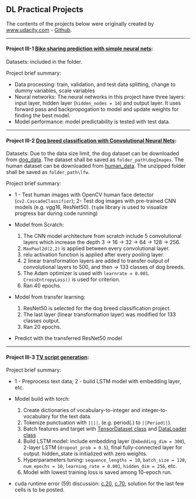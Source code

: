 ## DL Practical Projects

The contents of the projects below were originally created by www.udacity.com - [Github](https://github.com/udacity).

------

#### Project III-1 [Bike sharing prediction with simple neural nets](https://github.com/hangdeng/MachineLearningToDeepLearning-Practical-Projects/blob/master/DeepLearning-Practical-Projects/Project-Bike_sharing/Predicting_bike_sharing_data.ipynb):

Datasets: included in the folder.

Project brief summary:
* Data processing: train, validation, and test data splitting, change to dummy variables, scale variables
* Neural networks: The neural networks in this project have three layers: input layer, hidden layer (`hidden_nodes = 14`) and output layer. It uses forward pass and backpropogation to model and update weights for finding the best model.
* Model performance: model predictability is tested with test data.

------

#### Project III-2 [Dog breed classification with Convolutional Neural Nets](https://github.com/hangdeng/MachineLearningToDeepLearning-Practical-Projects/tree/master/DeepLearning-Practical-Projects/project-dog-classification):

Datasets: Due to the data size limit, the dog dataset can be downloaded from [dog_data](https://s3-us-west-1.amazonaws.com/udacity-aind/dog-project/dogImages.zip). The dataset shall be saved as `folder_path\dogImages`. The human dataset can be downloaded from [human_data](https://s3-us-west-1.amazonaws.com/udacity-aind/dog-project/lfw.zip). The unzipped folder shall be saved as `folder_path\lfw`.

Project brief summary:
* 1 - Test human images with OpenCV human face detector (`cv2.CascadeClassifier`); 2- Test dog images with pre-trained CNN models (e.g. vgg16, ResNet50). (`tqdm` library is used to visualize progress bar during code running)

* Model from Scratch:
  1. The CNN model architecture from scratch include 5 convolutional layers which increase the depth 3 -> 16 -> 32 -> 64 -> 128 -> 256.
  2. `MaxPool2d(2,2)` is applied between every convolutional layer.
  3. relu activation function is applied after every pooling layer.
  4. 2 linear transformation layers are added to transfer output of convolutional layers to 500, and then -> 133 classes of dog breeds.
  5. The Adam optimizer is used with `learnrate = 0.001`. `CrossEntropyLoss()` is used for criterion.
  6. Ran 40 epochs.
  
* Model from transfer learning:
  1. ResNet50 is selected for the dog breed classification project.
  2. The last layer (linear transformation layer) was modified for 133 classes output.
  3. Ran 20 epochs.
  
* Predict with the transferred ResNet50 model
------

#### Project III-3 [TV script generation](https://github.com/hangdeng/MachineLearningToDeepLearning-Practical-Projects/tree/master/DeepLearning-Practical-Projects/project-tv-script-generation):

Project brief summary:
* 1 - Preprocess text data; 2 - build LSTM model with embedding layer, etc.

* Model build with torch:
  1. Create dictionaries of vocabulary-to-integer and integer-to-vocabulary for the text data.
  2. Tokenize punctuation with `||||`. (e.g. period(.) to `||Period||`).
  3. Batch features and target with [TensorDataset class](https://pytorch.org/docs/stable/data.html) and [DataLoader class](https://pytorch.org/docs/stable/data.html)
  4. Build LSTM model: include embedding layer (`Embedding_dim = 300`), 2-layer LSTM (`dropout_prob = 0.5`), final fully-connected layer for output. hidden_state is initialized with zero weights.
  5. Hyperparameters tuning: `sequence_lengths = 10`, `batch_size = 128`, `num_epochs = 10`, `learning_rate = 0.001`, `hidden_dim = 256`, etc.
  6. Model with lowest training loss is saved among 10-epoch run.
  
* cuda runtime error (59) discussion: [c.20](https://github.com/pytorch/pytorch/issues/9585), [c.70](https://github.com/pytorch/pytorch/issues/6198), solution for the last few cells is to be posted.

